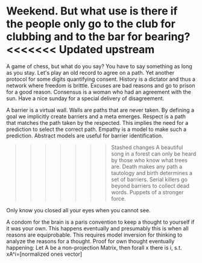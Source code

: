 Weekend.
But what use is there if the people only go to the club for clubbing and to the bar for bearing?
<<<<<<< Updated upstream
=======
A game of chess, but what do you say?
You have to say something as long as you stay.
Let's play an old record to agree on a path. Yet another protocol for some digits quantifying consent.
History is a dictator and thus a network where freedom is brittle. Excuses are bad reasons and go to prison for a good reason. Consensus is a woman who had an agreement with the sun.
Have a nice sunday for a special delivery of disagreement.

A barrier is a virtual wall. Walls are paths that are never taken. By defining a goal we implicitly create barriers and a meta emerges.
Respect is a path that matches the path taken by the respected. This implies the need for a prediction to select the correct path. Empathy is a model to make such a prediction.
Abstract models are useful for barrier identification.
>>>>>>> Stashed changes
A beautiful song in a forest can only be heard by those who know what trees are.
Death makes any path a tautology and birth determines a set of barriers.
Serial killers go beyond barriers to collect dead words. Puppets of a stronger force.

Only know you closed all your eyes when you cannot see.

A condom for the brain is a paris convention to keep a thought to yourself if it was your own. This happens eventually and presumably this is when all reasons are equiprobable. This requires model inversion for thinking to analyze the reasons for a thought.
Proof for own thought eventually happening:
Let A be a non-projection Matrix, then forall x there is i, s.t. xA^i=[normalized ones vector]
